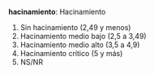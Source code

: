 **hacinamiento**:	Hacinamiento

1. Sin hacinamiento (2,49 y menos)
2. Hacinamiento medio bajo (2,5 a 3,49)
3. Hacinamiento medio alto (3,5 a 4,9)
4. Hacinamiento crítico (5 y más)
9. NS/NR
